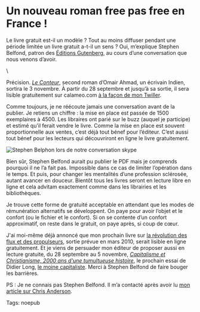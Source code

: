 # Un nouveau roman free pas free en France !

Le livre gratuit est-il un modèle ? Tout au moins diffuser pendant une période limitée un livre gratuit a-t-il un sens ? Oui, m’explique Stephen Belfond, patron des [Éditions Gutenberg](http://www.editionsgutenberg.fr), au cours d’une conversation que nous venons d’avoir.

\

Précision. [*Le Conteur*](http://www.editionsgutenberg.fr/Le_conteur.html), second roman d’Omair Ahmad, un écrivain Indien, sortira le 3 novembre. À partir du 28 septembre et jusqu’à sa sortie, il sera lisible gratuitement sur calameo.com [à la façon de mon Twiller](http://twiller.tcrouzet.com/texte-integral/).

Comme toujours, je ne réécoute jamais une conversation avant de la publier. Je retiens un chiffre : la mise en place est passée de 1500 exemplaires à 4500. Les libraires ont parié sur le buzz (auquel je participe) et estimé qu’il ferait vendre le livre. Comme la mise en place est souvent proportionnelle aux ventes, c’est déjà tout bénef pour l’éditeur. C’est aussi tout bénef pour les lecteurs qui découvriront en ligne le livre gratuitement.

![Stephen Belphon lors de notre conversation skype](http://blog.tcrouzet.comhttps://tcrouzet.com/images_tc/2009/09/StephenBelphon-450x337.png)

Bien sûr, Stephen Belfond aurait pu publier le PDF mais je comprends pourquoi il ne l’a fait pas. Impossible dans ce cas de limiter l’opération dans le temps. Et puis, pour changer les mentalités d’une profession sclérosée, autant avancer en douceur. Bientôt tous les livres seront en lecture libre en ligne et cela advitam exactement comme dans les librairies et les bibliothèques.

Je trouve cette forme de gratuité acceptable en attendant que les modes de rémunération alternatifs se développent. On paye pour avoir l’objet et le confort (ou le fichier et le confort). Si on se contente d’un confort approximatif, on reste dans le gratuit, on paye après, si coup de cœur.

J'ai moi-même déjà annoncé que mon prochain livre sur [la révolution des flux et des propulseurs](http://blog.tcrouzet.com/tag/flux/), sortie prévue en mars 2010, serait lisible en ligne gratuitement. Et je viens de persuader mon éditeur de proposer aussi en lecture gratuite, du 28 septembre au 5 novembre, [*Capitalisme et Christianisme, 2000 ans d'une tumultueuse histoire*](http://www.bourin-editeur.fr/auteur/long.html), le prochain essai de Didier Long, [le moine capitaliste](http://fr.wikipedia.org/wiki/Didier_Long_%28%C3%A9crivain%29). Merci à Stephen Belfond de faire bouger les barrières.

PS : Je ne connais pas Stephen Belfond. Il m’a contacté après avoir lu [mon article sur Chris Anderson](http://blog.tcrouzet.com/2009/08/28/free-pas-free-arnaque-marketing/).

Tags: noepub